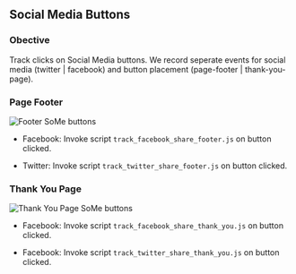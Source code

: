 ## Social Media Buttons

### Obective

Track clicks on Social Media buttons. We record seperate events for social media (twitter | facebook) and button placement (page-footer | thank-you-page).

### Page Footer

![Footer SoMe buttons](http://i.imgur.com/H7AfGD9.png)
* Facebook: Invoke script `track_facebook_share_footer.js` on button clicked.

* Twitter: Invoke script `track_twitter_share_footer.js` on button clicked.

### Thank You Page

![Thank You Page SoMe buttons](http://insert-png-url.here/img.png)

* Facebook: Invoke script `track_facebook_share_thank_you.js` on button clicked.

* Facebook: Invoke script `track_twitter_share_thank_you.js` on button clicked.
